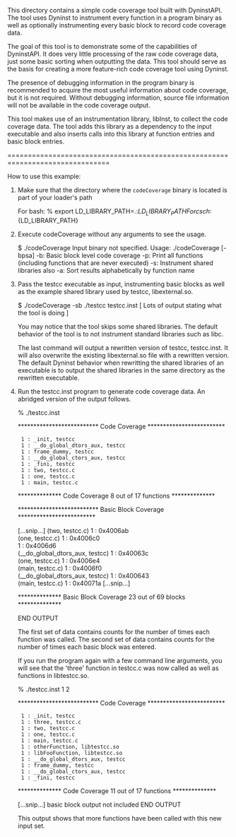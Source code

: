 This directory contains a simple code coverage tool built with DyninstAPI. The
tool uses Dyninst to instrument every function in a program binary as well as
optionally instrumenting every basic block to record code coverage data.  

The goal of this tool is to demonstrate some of the capabilities of DyninstAPI.
It does very little processing of the raw code coverage data, just some basic
sorting when outputting the data. This tool should serve as the basis for
creating a more feature-rich code coverage tool using Dyninst.

The presence of debugging information in the program binary is recommended to
acquire the most useful information about code coverage, but it is not
required. Without debugging information, source file information will not be
available in the code coverage output.

This tool makes use of an instrumentation library, libInst, to collect the code
coverage data. The tool adds this library as a dependency to the input
executable and also inserts calls into this library at function entries and
basic block entries.

===============================================================================

How to use this example:

1. Make sure that the directory where the `codeCoverage` binary is located is
   part of your loader's path

   For bash: % export LD_LIBRARY_PATH=.:$LD_LIBRARY_PATH
   For csch: % setenv LD_LIBRARY_PATH .:${LD_LIBRARY_PATH}

2. Execute codeCoverage without any arguments to see the usage.

	$ ./codeCoverage
	Input binary not specified.
	Usage: ./codeCoverage [-bpsa] <binary> <output binary>
	    -b: Basic block level code coverage
	    -p: Print all functions (including functions that are never executed)
	    -s: Instrument shared libraries also
	    -a: Sort results alphabetically by function name

3. Pass the testcc executable as input, instrumenting basic blocks as
   well as the example shared library used by testcc, libexternal.so.

	$ ./codeCoverage -sb ./testcc testcc.inst
	  [ Lots of output stating what the tool is doing ]

   You may notice that the tool skips some shared libraries. The default behavior
   of the tool is to not instrument standard libraries such as libc.

   The last command will output a rewritten version of testcc, testcc.inst. It will
   also overwrite the existing libexternal.so file with a rewritten version. The
   default Dyninst behavior when rewritting the shared libraries of an executable
   is to output the shared libraries in the same directory as the rewritten 
   executable.

4. Run the testcc.inst program to generate code coverage data. An abridged
   version of the output follows.

	% ./testcc.inst
	
	 ************************** Code Coverage ************************* 
	
	    1 : _init, testcc
	    1 : __do_global_dtors_aux, testcc
	    1 : frame_dummy, testcc
	    1 : __do_global_ctors_aux, testcc
	    1 : _fini, testcc
	    1 : two, testcc.c
	    1 : one, testcc.c
	    1 : main, testcc.c
	
	 ************** Code Coverage 8 out of 17 functions ************** 
	
	
	
	 ************************** Basic Block Coverage ************************* 
	
	[...snip...]
	 (two, testcc.c)
	 	    1 : 0x4006ab  
	 (one, testcc.c)
	 	    1 : 0x4006c0  
	 	    1 : 0x4006d6  
	 (__do_global_dtors_aux, testcc)
	 	    1 : 0x40063c  
	 (one, testcc.c)
	 	    1 : 0x4006e4  
	 (main, testcc.c)
	 	    1 : 0x4006f0  
	 (__do_global_dtors_aux, testcc)
	 	    1 : 0x400643  
	 (main, testcc.c)
	 	    1 : 0x40071a
	[...snip...]
	
	 ************** Basic Block Coverage 23 out of 69 blocks ************** 
	
	END OUTPUT
	
	The first set of data contains counts for the number of times each function was
	called. The second set of data contains counts for the number of times each
	basic block was entered.
	
	If you run the program again with a few command line arguments, you will see
	that the 'three' function in testcc.c was now called as well as functions in
	libtestcc.so.
	
	% ./testcc.inst 1 2
	
	 ************************** Code Coverage ************************* 
	
	    1 : _init, testcc
	    1 : three, testcc.c
	    1 : two, testcc.c
	    1 : one, testcc.c
	    1 : main, testcc.c
	    1 : otherFunction, libtestcc.so
	    1 : libFooFunction, libtestcc.so
	    1 : __do_global_dtors_aux, testcc
	    1 : frame_dummy, testcc
	    1 : __do_global_ctors_aux, testcc
	    1 : _fini, testcc
	
	 ************** Code Coverage 11 out of 17 functions ************** 
	
	[...snip...] basic block output not included
	END OUTPUT

   This output shows that more functions have been called with this new input set.
